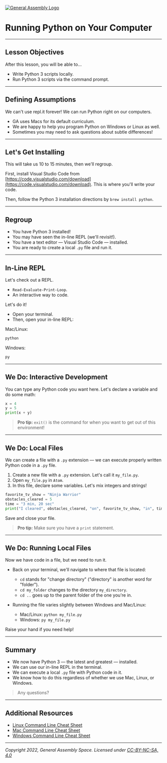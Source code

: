 [![General Assembly Logo](https://ga-dash.s3.amazonaws.com/production/assets/logo-9f88ae6c9c3871690e33280fcf557f33.png)](https://generalassemb.ly)

# Running Python on Your Computer

<!--

## Overview
This lesson gets students set up and comfortable working with Python on their local environment by running `python3 file_name.py` from their command prompt. After installing Python 3 and Atom, they'll run through a few practice scripts they've already seen to get used to editing files locally.

## Important Notes or Prerequisites
- At the point you give this lesson, students are getting their very first introduction to writing code. Don't assume they know anything! Be sure to explain carefully whenever you change even a little thing.
- Encourage students to type, not copy and paste, for practice. Whenever possible, have students try to guess what will happen and try it out in the slide.
- Note: If the code is too long for students to easily see in the embedded slide, there's an "open with repl.it" icon in the top right of the embed that will open the repl.it in a new, larger window.

## Learning Objectives
In this lesson, students will:
- Install Python 3.
- Write Python 3 scripts locally.
- Run Python 3 scripts via the command prompt.

## Duration
20 minutes

## Agenda

| Time | Activity |
| --- | --- |
| 0:00 - 0:01 | Welcome
| 0:02 - 0:14 | Installfest](#activity-installfest-12-min
| 0:15 - 0:19 | Running Local Files
| 0:19 - 0:20 | Summary

## Before Class: Preparation

- Change the location of the installation directions.

- **IMPORTANT:** Watch the clock! There may be a couple students with a slow computer. We can't have everyone wait on them, so make sure that you cut this activity off at the time limit! Follow up with those students at lunch.

- In advance, check if students will run the code with `python3 file.py` or `python.py`. The later lesson slides usually have `python.py` in their You Do instructions. Have students adjust accordingly.

## In Class: Materials
- Projector
- Internet connection
- Python 3.0
- Installation directions

-->

---

## Lesson Objectives

After this lesson, you will be able to…

- Write Python 3 scripts locally.
- Run Python 3 scripts via the command prompt.

---

## Defining Assumptions

We can't use repl.it forever! We can run Python right on our computers.

- GA uses Macs for its default curriculum.
- We are happy to help you program Python on Windows or Linux as well.
- Sometimes you may need to ask questions about subtle differences!

---

## Let's Get Installing

This will take us 10 to 15 minutes, then we'll regroup.

First, install Visual Studio Code from [https://code.visualstudio.com/download](https://code.visualstudio.com/download). This is where you'll write your code.

Then, follow the Python 3 installation directions by `brew install python`.

---

## Regroup

- You have Python 3 installed!
- You may have seen the in-line REPL (we'll revisit!).
- You have a text editor — Visual Studio Code — installed.
- You are ready to create a local `.py` file and run it.

---

## In-Line REPL

Let's check out a REPL.

- `Read-Evaluate-Print-Loop`.
- An interactive way to code.

Let's do it!

- Open your terminal.
- Then, open your in-line REPL:

Mac/Linux:

```bash
python
```

Windows:

```bash
py
```

---

## We Do: Interactive Development

You can type any Python code you want here. Let's declare a variable and do some math:

```python
x = 4
y = 5
print(x + y)
```

> **Pro tip:** `exit()` is the command for when you want to get out of this environment!

---

## We Do: Local Files

We can create a file with a `.py` extension — we can execute properly written Python code in a `.py` file.

1. Create a new file with a `.py` extension. Let's call it `my_file.py`.
2. Open `my_file.py` in `Atom`.
3. In this file, declare some variables. Let's mix integers and strings!

```python
favorite_tv_show = "Ninja Warrior"
obstacles_cleared = 5
time = "3 min, 20 sec"
print("I cleared", obstacles_cleared, "on", favorite_tv_show, "in", time)
```

Save and close your file.

> **Pro tip:** Make sure you have a `print` statement.

---

## We Do: Running Local Files

Now we have code in a file, but we need to run it.

- Back on your terminal, we'll navigate to where that file is located:

  - `cd` stands for "change directory" ("directory" is another word for "folder").
  - `cd my_folder` changes to the directory `my_directory`.
  - `cd ..` goes up to the parent folder of the one you're in.

- Running the file varies slightly between Windows and Mac/Linux:

  - Mac/Linux: `python my_file.py`
  - Windows: `py my_file.py`

Raise your hand if you need help!

---

## Summary

- We now have Python 3 — the latest and greatest — installed.
- We can use our in-line REPL in the terminal.
- We can execute a local `.py` file with Python code in it.
- We know how to do this regardless of whether we use Mac, Linux, or Windows.

> Any questions?

---

## Additional Resources

- [Linux Command Line Cheat Sheet](https://www.cheatography.com/davechild/cheat-sheets/linux-command-line/)
- [Mac Command Line Cheat Sheet](https://www.git-tower.com/blog/command-line-cheat-sheet/)
- [Windows Command Line Cheat Sheet](http://simplyadvanced.net/blog/cheat-sheet-for-windows-command-prompt/)

---

_Copyright 2022, General Assembly Space. Licensed under [CC-BY-NC-SA, 4.0](https://creativecommons.org/licenses/by-nc-sa/4.0/)_
